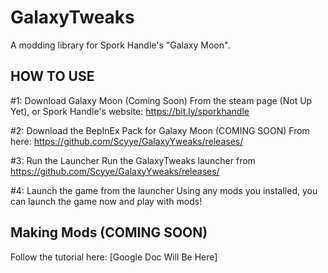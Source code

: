 # GalaxyTweaks
A modding library for Spork Handle's "Galaxy Moon".

## HOW TO USE
#1: Download Galaxy Moon (Coming Soon) 
From the steam page (Not Up Yet), or Spork Handle's website: https://bit.ly/sporkhandle

#2: Download the BepInEx Pack for Galaxy Moon (COMING SOON)
From here: https://github.com/Scyye/GalaxyYweaks/releases/

#3: Run the Launcher
Run the GalaxyTweaks launcher from https://github.com/Scyye/GalaxyYweaks/releases/

#4: Launch the game from the launcher
Using any mods you installed, you can launch the game now and play with mods!




## Making Mods (COMING SOON)
Follow the tutorial here: [Google Doc Will Be Here]
